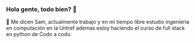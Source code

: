 ### Hola gente, todo bien? 👋 

💬 Me dicen Sam, actualmente trabajo y en mi tiempo libre estudio ingenieria en computación en la Untref ademas estoy haciendo el curso de full stack en python de Codo a codo.



<!--
**SamuelAlejandroCastro/SamuelAlejandroCastro** is a ✨ _special_ ✨ repository because its `README.md` (this file) appears on your GitHub profile.

Here are some ideas to get you started:

- 🔭 I’m currently working on ...
- 🌱 I’m currently learning ...
- 👯 I’m looking to collaborate on ...
- 🤔 I’m looking for help with ...
- 💬 Ask me about ...
- 📫 How to reach me: ...
- 😄 Pronouns: ...
- ⚡ Fun fact: ...
-->
